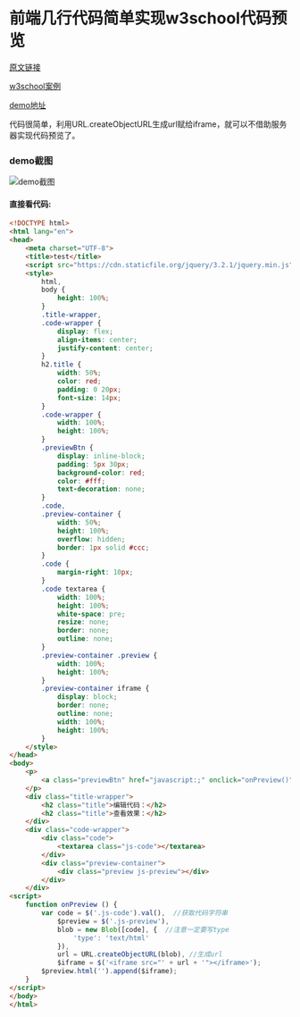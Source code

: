 # 前端几行代码简单实现w3school代码预览

[原文链接](https://denzel.netlify.com/js/simple_code_preview.html)

[w3school案例](http://www.w3school.com.cn/tiy/t.asp?f=html5_video_all)

[demo地址](https://xiaotianxia.github.io/demos-2017/%E4%BB%A3%E7%A0%81%E9%A2%84%E8%A7%88/test.html)

代码很简单，利用URL.createObjectURL生成url赋给iframe，就可以不借助服务器实现代码预览了。

### demo截图
![demo截图](https://user-gold-cdn.xitu.io/2017/11/4/b895b72865e7f026815fd9a0e29e7fac)

#### 直接看代码:

```html
<!DOCTYPE html>
<html lang="en">
<head>
    <meta charset="UTF-8">
    <title>test</title>
    <script src="https://cdn.staticfile.org/jquery/3.2.1/jquery.min.js" type="text/javascript"></script>
    <style>
        html,
        body {
            height: 100%;
        }
        .title-wrapper,
        .code-wrapper {
            display: flex;
            align-items: center;
            justify-content: center;
        }
        h2.title {
            width: 50%;
            color: red;
            padding: 0 20px;
            font-size: 14px;
        }
        .code-wrapper {
            width: 100%;
            height: 100%;
        }
        .previewBtn {
            display: inline-block;
            padding: 5px 30px;
            background-color: red;
            color: #fff;
            text-decoration: none;
        }
        .code,
        .preview-container {
            width: 50%;
            height: 100%;
            overflow: hidden;
            border: 1px solid #ccc;
        }
        .code {
            margin-right: 10px;
        }
        .code textarea {
            width: 100%;
            height: 100%;
            white-space: pre;
            resize: none;
            border: none;
            outline: none;
        }
        .preview-container .preview {
            width: 100%;
            height: 100%;
        }
        .preview-container iframe {
            display: block;
            border: none;
            outline: none;
            width: 100%;
            height: 100%;
        }
    </style>
</head>
<body>
    <p>
        <a class="previewBtn" href="javascript:;" onclick="onPreview()">预览</a>
    </p>
    <div class="title-wrapper">
        <h2 class="title">编辑代码：</h2>
        <h2 class="title">查看效果：</h2>
    </div>
    <div class="code-wrapper">
        <div class="code">
            <textarea class="js-code"></textarea>
        </div>
        <div class="preview-container">
            <div class="preview js-preview"></div>
        </div>
    </div>
<script>
    function onPreview () {
        var code = $('.js-code').val(),  //获取代码字符串
            $preview = $('.js-preview'), 
            blob = new Blob([code], {  //注意一定要写type
                'type': 'text/html'
            }),
            url = URL.createObjectURL(blob), //生成url
            $iframe = $('<iframe src="' + url + '"></iframe>');
        $preview.html('').append($iframe);
    }
</script>
</body>
</html>
```
